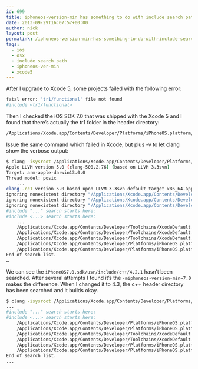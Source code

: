 ```yaml
---
id: 699
title: iphoneos-version-min has something to do with include search path
date: 2013-09-29T16:07:57+00:00
author: nick
layout: post
permalink: /iphoneos-version-min-has-something-to-do-with-include-search-path/
tags:
  - ios
  - osx
  - include search path
  - iphoneos-ver-min
  - xcode5
---
```

After I upgrade to Xcode 5, some projects failed with the following error:
```bash
fatal error: 'tr1/functional' file not found
#include <tr1/functional>
```
	
Then I checked the iOS SDK 7.0 that was shipped with the Xcode 5 and I found that there’s actually the tr1 folder in the header directory:
```bash
/Applications/Xcode.app/Contents/Developer/Platforms/iPhoneOS.platform/Developer/SDKs/iPhoneOS7.0.sdk/usr/include/c++/4.2.1/tr1  
```

Issue the same command which failed in Xcode, but plus -v to let clang show the verbose output:

```bash
$ clang -isysroot /Applications/Xcode.app/Contents/Developer/Platforms/iPhoneOS.platform/Developer/SDKs/iPhoneOS7.0.sdk -v -arch armv7 -miphoneos-version-min=7.0 ...
Apple LLVM version 5.0 (clang-500.2.76) (based on LLVM 3.3svn)
Target: arm-apple-darwin13.0.0
Thread model: posix
	...
clang -cc1 version 5.0 based upon LLVM 3.3svn default target x86_64-apple-darwin13.0.0
ignoring nonexistent directory "/Applications/Xcode.app/Contents/Developer/Platforms/iPhoneOS.platform/Developer/SDKs/iPhoneOS7.0.sdk/usr/include/c++/v1"
ignoring nonexistent directory "/Applications/Xcode.app/Contents/Developer/Platforms/iPhoneOS.platform/Developer/SDKs/iPhoneOS7.0.sdk/usr/local/include"
ignoring nonexistent directory "/Applications/Xcode.app/Contents/Developer/Platforms/iPhoneOS.platform/Developer/SDKs/iPhoneOS7.0.sdk/Library/Frameworks"
#include "..." search starts here:
#include <...> search starts here:
	...
	/Applications/Xcode.app/Contents/Developer/Toolchains/XcodeDefault.xctoolchain/usr/bin/../lib/c++/v1
	/Applications/Xcode.app/Contents/Developer/Toolchains/XcodeDefault.xctoolchain/usr/bin/../lib/clang/5.0/include
	/Applications/Xcode.app/Contents/Developer/Toolchains/XcodeDefault.xctoolchain/usr/include
	/Applications/Xcode.app/Contents/Developer/Platforms/iPhoneOS.platform/Developer/SDKs/iPhoneOS7.0.sdk/usr/include
	/Applications/Xcode.app/Contents/Developer/Platforms/iPhoneOS.platform/Developer/SDKs/iPhoneOS7.0.sdk/System/Library/Frameworks (framework directory)
End of search list.
…
```

We can see the `iPhoneOS7.0.sdk/usr/include/c++/4.2.1` hasn’t been searched. After several attempts I found it’s the `-miphoneos-version-min=7.0` makes the difference. When I changed it to 4.3, the c++ header directory has been searched and it builds okay.
```bash
$ clang -isysroot /Applications/Xcode.app/Contents/Developer/Platforms/iPhoneOS.platform/Developer/SDKs/iPhoneOS7.0.sdk -v -arch armv7 -miphoneos-version-min=4.3 ...
...
#include "..." search starts here:
#include <...> search starts here:
	/Applications/Xcode.app/Contents/Developer/Platforms/iPhoneOS.platform/Developer/SDKs/iPhoneOS7.0.sdk/usr/include/c++/4.2.1
	/Applications/Xcode.app/Contents/Developer/Platforms/iPhoneOS.platform/Developer/SDKs/iPhoneOS7.0.sdk/usr/include/c++/4.2.1/backward
	/Applications/Xcode.app/Contents/Developer/Toolchains/XcodeDefault.xctoolchain/usr/bin/../lib/clang/5.0/include
	/Applications/Xcode.app/Contents/Developer/Toolchains/XcodeDefault.xctoolchain/usr/include
	/Applications/Xcode.app/Contents/Developer/Platforms/iPhoneOS.platform/Developer/SDKs/iPhoneOS7.0.sdk/usr/include
	/Applications/Xcode.app/Contents/Developer/Platforms/iPhoneOS.platform/Developer/SDKs/iPhoneOS7.0.sdk/System/Library/Frameworks (framework directory)
End of search list.
... 
```